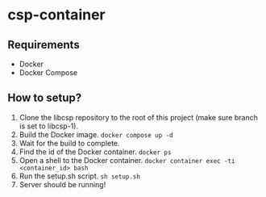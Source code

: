 # csp-container
## Requirements
- Docker
- Docker Compose

## How to setup?
1. Clone the libcsp repository to the root of this project (make sure branch is set to libcsp-1).
2. Build the Docker image.
`docker compose up -d`
3. Wait for the build to complete.
4. Find the id of the Docker container.
`docker ps`
5. Open a shell to the Docker container.
`docker container exec -ti <container_id> bash`
6. Run the setup.sh script.
`sh setup.sh`
7. Server should be running!
